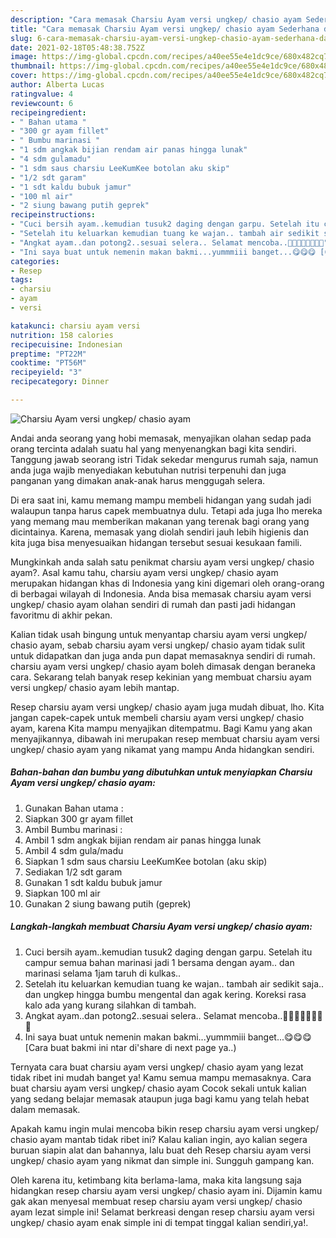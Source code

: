 ```yaml
---
description: "Cara memasak Charsiu Ayam versi ungkep/ chasio ayam Sederhana dan Mudah Dibuat"
title: "Cara memasak Charsiu Ayam versi ungkep/ chasio ayam Sederhana dan Mudah Dibuat"
slug: 6-cara-memasak-charsiu-ayam-versi-ungkep-chasio-ayam-sederhana-dan-mudah-dibuat
date: 2021-02-18T05:48:38.752Z
image: https://img-global.cpcdn.com/recipes/a40ee55e4e1dc9ce/680x482cq70/charsiu-ayam-versi-ungkep-chasio-ayam-foto-resep-utama.jpg
thumbnail: https://img-global.cpcdn.com/recipes/a40ee55e4e1dc9ce/680x482cq70/charsiu-ayam-versi-ungkep-chasio-ayam-foto-resep-utama.jpg
cover: https://img-global.cpcdn.com/recipes/a40ee55e4e1dc9ce/680x482cq70/charsiu-ayam-versi-ungkep-chasio-ayam-foto-resep-utama.jpg
author: Alberta Lucas
ratingvalue: 4
reviewcount: 6
recipeingredient:
- " Bahan utama "
- "300 gr ayam fillet"
- " Bumbu marinasi "
- "1 sdm angkak bijian rendam air panas hingga lunak"
- "4 sdm gulamadu"
- "1 sdm saus charsiu LeeKumKee botolan aku skip"
- "1/2 sdt garam"
- "1 sdt kaldu bubuk jamur"
- "100 ml air"
- "2 siung bawang putih geprek"
recipeinstructions:
- "Cuci bersih ayam..kemudian tusuk2 daging dengan garpu. Setelah itu campur semua bahan marinasi jadi 1 bersama dengan ayam.. dan marinasi selama 1jam taruh di kulkas.."
- "Setelah itu keluarkan kemudian tuang ke wajan.. tambah air sedikit saja.. dan ungkep hingga bumbu mengental dan agak kering. Koreksi rasa kalo ada yang kurang silahkan di tambah."
- "Angkat ayam..dan potong2..sesuai selera.. Selamat mencoba..🙏🙏🥰🥰🤗🤗💪💪"
- "Ini saya buat untuk nemenin makan bakmi...yummmiii banget...😋😋😋 [Cara buat bakmi ini ntar di&#39;share di next page ya..)"
categories:
- Resep
tags:
- charsiu
- ayam
- versi

katakunci: charsiu ayam versi 
nutrition: 158 calories
recipecuisine: Indonesian
preptime: "PT22M"
cooktime: "PT56M"
recipeyield: "3"
recipecategory: Dinner

---
```



![Charsiu Ayam versi ungkep/ chasio ayam](https://img-global.cpcdn.com/recipes/a40ee55e4e1dc9ce/680x482cq70/charsiu-ayam-versi-ungkep-chasio-ayam-foto-resep-utama.jpg)

Andai anda seorang yang hobi memasak, menyajikan olahan sedap pada orang tercinta adalah suatu hal yang menyenangkan bagi kita sendiri. Tanggung jawab seorang istri Tidak sekedar mengurus rumah saja, namun anda juga wajib menyediakan kebutuhan nutrisi terpenuhi dan juga panganan yang dimakan anak-anak harus menggugah selera.

Di era  saat ini, kamu memang mampu membeli hidangan yang sudah jadi walaupun tanpa harus capek membuatnya dulu. Tetapi ada juga lho mereka yang memang mau memberikan makanan yang terenak bagi orang yang dicintainya. Karena, memasak yang diolah sendiri jauh lebih higienis dan kita juga bisa menyesuaikan hidangan tersebut sesuai kesukaan famili. 



Mungkinkah anda salah satu penikmat charsiu ayam versi ungkep/ chasio ayam?. Asal kamu tahu, charsiu ayam versi ungkep/ chasio ayam merupakan hidangan khas di Indonesia yang kini digemari oleh orang-orang di berbagai wilayah di Indonesia. Anda bisa memasak charsiu ayam versi ungkep/ chasio ayam olahan sendiri di rumah dan pasti jadi hidangan favoritmu di akhir pekan.

Kalian tidak usah bingung untuk menyantap charsiu ayam versi ungkep/ chasio ayam, sebab charsiu ayam versi ungkep/ chasio ayam tidak sulit untuk didapatkan dan juga anda pun dapat memasaknya sendiri di rumah. charsiu ayam versi ungkep/ chasio ayam boleh dimasak dengan beraneka cara. Sekarang telah banyak resep kekinian yang membuat charsiu ayam versi ungkep/ chasio ayam lebih mantap.

Resep charsiu ayam versi ungkep/ chasio ayam juga mudah dibuat, lho. Kita jangan capek-capek untuk membeli charsiu ayam versi ungkep/ chasio ayam, karena Kita mampu menyajikan ditempatmu. Bagi Kamu yang akan menyajikannya, dibawah ini merupakan resep membuat charsiu ayam versi ungkep/ chasio ayam yang nikamat yang mampu Anda hidangkan sendiri.

<!--inarticleads1-->

##### Bahan-bahan dan bumbu yang dibutuhkan untuk menyiapkan Charsiu Ayam versi ungkep/ chasio ayam:

1. Gunakan  Bahan utama :
1. Siapkan 300 gr ayam fillet
1. Ambil  Bumbu marinasi :
1. Ambil 1 sdm angkak bijian rendam air panas hingga lunak
1. Ambil 4 sdm gula/madu
1. Siapkan 1 sdm saus charsiu LeeKumKee botolan (aku skip)
1. Sediakan 1/2 sdt garam
1. Gunakan 1 sdt kaldu bubuk jamur
1. Siapkan 100 ml air
1. Gunakan 2 siung bawang putih (geprek)




<!--inarticleads2-->

##### Langkah-langkah membuat Charsiu Ayam versi ungkep/ chasio ayam:

1. Cuci bersih ayam..kemudian tusuk2 daging dengan garpu. Setelah itu campur semua bahan marinasi jadi 1 bersama dengan ayam.. dan marinasi selama 1jam taruh di kulkas..
1. Setelah itu keluarkan kemudian tuang ke wajan.. tambah air sedikit saja.. dan ungkep hingga bumbu mengental dan agak kering. Koreksi rasa kalo ada yang kurang silahkan di tambah.
1. Angkat ayam..dan potong2..sesuai selera.. Selamat mencoba..🙏🙏🥰🥰🤗🤗💪💪
1. Ini saya buat untuk nemenin makan bakmi...yummmiii banget...😋😋😋 [Cara buat bakmi ini ntar di&#39;share di next page ya..)




Ternyata cara buat charsiu ayam versi ungkep/ chasio ayam yang lezat tidak ribet ini mudah banget ya! Kamu semua mampu memasaknya. Cara buat charsiu ayam versi ungkep/ chasio ayam Cocok sekali untuk kalian yang sedang belajar memasak ataupun juga bagi kamu yang telah hebat dalam memasak.

Apakah kamu ingin mulai mencoba bikin resep charsiu ayam versi ungkep/ chasio ayam mantab tidak ribet ini? Kalau kalian ingin, ayo kalian segera buruan siapin alat dan bahannya, lalu buat deh Resep charsiu ayam versi ungkep/ chasio ayam yang nikmat dan simple ini. Sungguh gampang kan. 

Oleh karena itu, ketimbang kita berlama-lama, maka kita langsung saja hidangkan resep charsiu ayam versi ungkep/ chasio ayam ini. Dijamin kamu gak akan menyesal membuat resep charsiu ayam versi ungkep/ chasio ayam lezat simple ini! Selamat berkreasi dengan resep charsiu ayam versi ungkep/ chasio ayam enak simple ini di tempat tinggal kalian sendiri,ya!.

